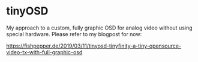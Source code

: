 # tinyOSD

My approach to a custom, fully graphic OSD for analog video without using special hardware.
Please refer to my blogpost for now:

https://fishpepper.de/2019/03/11/tinyosd-tinyfinity-a-tiny-opensource-video-tx-with-full-graphic-osd


